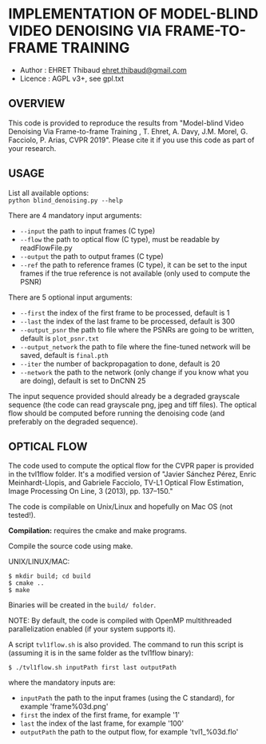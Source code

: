IMPLEMENTATION OF MODEL-BLIND VIDEO DENOISING VIA FRAME-TO-FRAME TRAINING
=========================================================================

* Author    : EHRET Thibaud <ehret.thibaud@gmail.com>
* Licence   : AGPL v3+, see gpl.txt

OVERVIEW
--------

This code is provided to reproduce the results from
 "Model-blind Video Denoising Via Frame-to-frame Training
, T. Ehret, A. Davy, J.M. Morel, G. Facciolo, P. Arias, CVPR 2019".
Please cite it if you use this code as part of your research.

USAGE
-----

List all available options:</br>
```python blind_denoising.py --help```

There are 4 mandatory input arguments:
* `--input` the path to input frames (C type)
* `--flow` the path to optical flow (C type), must be readable by readFlowFile.py
* `--output` the path to output frames (C type)
* `--ref` the path to reference frames (C type), it can be set to the input frames 
            if the true reference is not available (only used to compute the PSNR)

There are 5 optional input arguments:
* `--first` the index of the first frame to be processed, default is 1
* `--last` the index of the last frame to be processed, default is 300
* `--output_psnr` the path to file where the PSNRs are going to be written, default is `plot_psnr.txt`
* `--output_network` the path to file where the fine-tuned network will be saved, default is `final.pth`
* `--iter` the number of backpropagation to done, default is 20
* `--network` the path to the network (only change if you know what you are doing), default is set to DnCNN 25


The input sequence provided should already be a degraded grayscale sequence (the code can read grayscale png, jpeg and tiff files). The optical flow should be computed before running the denoising code (and preferably on the degraded sequence). 

OPTICAL FLOW
------------

The code used to compute the optical flow for the CVPR paper is provided in the tvl1flow folder. It's a modified version of "Javier Sánchez Pérez, Enric Meinhardt-Llopis, and Gabriele Facciolo, TV-L1 Optical Flow Estimation, Image Processing On Line, 3 (2013), pp. 137–150."

The code is compilable on Unix/Linux and hopefully on Mac OS (not tested!). 

**Compilation:** requires the cmake and make programs.

Compile the source code using make.

UNIX/LINUX/MAC:
```
$ mkdir build; cd build
$ cmake ..
$ make
```

Binaries will be created in the `build/ folder`.

NOTE: By default, the code is compiled with OpenMP multithreaded
parallelization enabled (if your system supports it). 


A script `tvl1flow.sh` is also provided.
The command to run this script is (assuming it is in the same folder as the tvl1flow binary):
```
$ ./tvl1flow.sh inputPath first last outputPath
```
where the mandatory inputs are:
* `inputPath` the path to the input frames (using the C standard), for example 'frame%03d.png'
* `first` the index of the first frame, for example '1'
* `last` the index of the last frame, for example '100'
* `outputPath` the path to the output flow, for example 'tvl1_%03d.flo'
